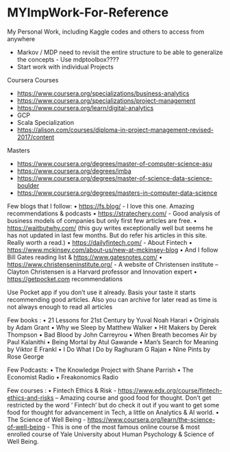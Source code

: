 # MYImpWork-For-Reference
My Personal Work, including Kaggle codes and others to access from anywhere

- Markov / MDP need to revisit the entire structure to be able to generalize the concepts - Use mdptoolbox????
- Start work with individual Projects


Coursera Courses
- https://www.coursera.org/specializations/business-analytics
- https://www.coursera.org/specializations/project-management
- https://www.coursera.org/learn/digital-analytics
- GCP
- Scala Specialization
- https://alison.com/courses/diploma-in-project-management-revised-2017/content

Masters
- https://www.coursera.org/degrees/master-of-computer-science-asu
- https://www.coursera.org/degrees/imba
- https://www.coursera.org/degrees/master-of-science-data-science-boulder
- https://www.coursera.org/degrees/masters-in-computer-data-science


Few blogs that I follow:
•	https://fs.blog/ - I love this one. Amazing recommendations & podcasts
•	https://stratechery.com/ - Good analysis of business models of companies but only first few articles are free.
•	https://waitbutwhy.com/ (this guy writes exceptionally well but seems he has not updated in last few months. But do refer his articles in this site. Really worth a read.)
•	https://dailyfintech.com/ - About Fintech
•	https://www.mckinsey.com/about-us/new-at-mckinsey-blog 
•	And I follow Bill Gates reading list & https://www.gatesnotes.com/
•	https://www.christenseninstitute.org/ - A website of Christensen institute – Clayton Christensen is a Harvard professor and Innovation expert
•	https://getpocket.com recommendations

Use Pocket app if you don’t use it already. Basis your taste it starts recommending good articles. Also you can archive for later read as time is not always enough to read all articles

Few books :
•	21 Lessons for 21st Century by Yuval Noah Harari
•	Originals by Adam Grant
•	Why we Sleep by Matthew Walker
•	Hit Makers by Derek Thompson
•	Bad Blood by John Carreyrou
•	When Breath becomes Air by Paul Kalanithi
•	Being Mortal by Atul Gawande
•	Man’s Search for Meaning by Viktor E Frankl
•	I Do What I Do by Raghuram G Rajan
•	Nine Pints by Rose George

Few Podcasts:
•	The Knowledge Project with Shane Parrish
•	The Economist Radio
•	Freakonomics Radio

Few courses :
•	Fintech Ethics & Risk - https://www.edx.org/course/fintech-ethics-and-risks – Amazing course and good food for thought. Don’t get restricted by the word ‘ Fintech’ but do check it out if you want to get some food for thought for advancement in Tech, a little on Analytics & AI world.
•	The Science of Well Being - https://www.coursera.org/learn/the-science-of-well-being - This is one of the most famous online course & most enrolled course of Yale University about Human Psychology & Science of Well Being.
